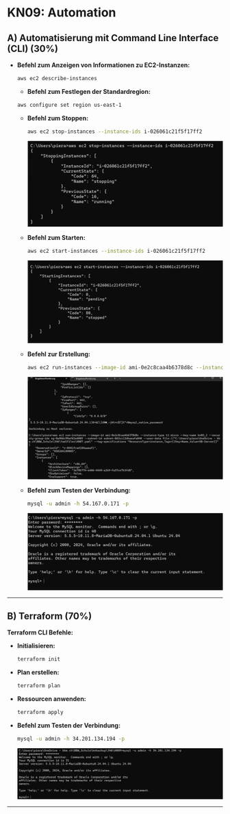 # KN09: Automation

## A) Automatisierung mit Command Line Interface (CLI) (30%)
- **Befehl zum Anzeigen von Informationen zu EC2-Instanzen:**
     ```bash
     aws ec2 describe-instances
     ```
     - **Befehl zum Festlegen der Standardregion:**
     ```bash
     aws configure set region us-east-1
     ```
   - **Befehl zum Stoppen:**
     ```bash
     aws ec2 stop-instances --instance-ids i-026061c21f5f17ff2
     ```
     ![stopping](../Images/KN09/stopping.png)

   - **Befehl zum Starten:**
     ```bash
     aws ec2 start-instances --instance-ids i-026061c21f5f17ff2
     ```
     ![starting](../Images/KN09/starting.png)

   - **Befehl zur Erstellung:**
     ```bash
     aws ec2 run-instances --image-id ami-0e2c8caa4b6378d8c --instance-type t2.micro --key-name kn05_2 --security-group-ids sg-06eacf7d543ded76d --subnet-id subnet-062cc12dbaeafa040 --user-data file://"C:\Users\piera\OneDrive - bbw.ch\BBW_Schule\346\YamlFiles\cloud-init-db.yaml" --tag-specifications "ResourceType=instance,Tags=[{Key=Name,Value=DB-Server}]"
     ```
     ![create_instanz](../Images/KN09/create_instanz.png)

   - **Befehl zum Testen der Verbindung:**
     ```bash
     mysql -u admin -h 54.167.0.171 -p
     ```
     ![mysql](../Images/KN09/mysql.png)
---

## B) Terraform (70%)

 **Terraform CLI Befehle:**
   - **Initialisieren:**
     ```bash
     terraform init
     ```
   - **Plan erstellen:**
     ```bash
     terraform plan
     ```
   - **Ressourcen anwenden:**
     ```bash
     terraform apply
     ```
   - **Befehl zum Testen der Verbindung:**
     ```bash
     mysql -u admin -h 34.201.134.194 -p
     ```
     ![terraform](../Images/KN09/terraform.png)
---
